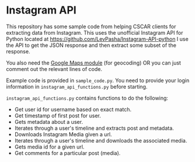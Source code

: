 # Instagram API

This repository has some sample code from helping CSCAR clients for extracting data from Instagram. This uses the unofficial Instagram API for Python located at https://github.com/LevPasha/Instagram-API-python  I use the API to get the JSON response and then extract some subset of the response.

You also need the [Google Maps module](https://github.com/googlemaps/google-maps-services-python) (for geocoding) OR you can just comment out the relevant lines of code.

Example code is provided in `sample_code.py`. You need to provide your login information in `instagram_api_functions.py` before starting.

`instagram_api_functions.py` contains functions to do the following:
- Get user id for username based on exact match.
- Get timestamp of first post for user.
- Gets metadata about a user.
- Iterates through a user's timeline and extracts post and metadata.
- Downloads Instagram Media given a url.
- Iterates through a user's timeline and downloads the associated media.
- Gets media id for a given url.
- Get comments for a particular post (media).    

